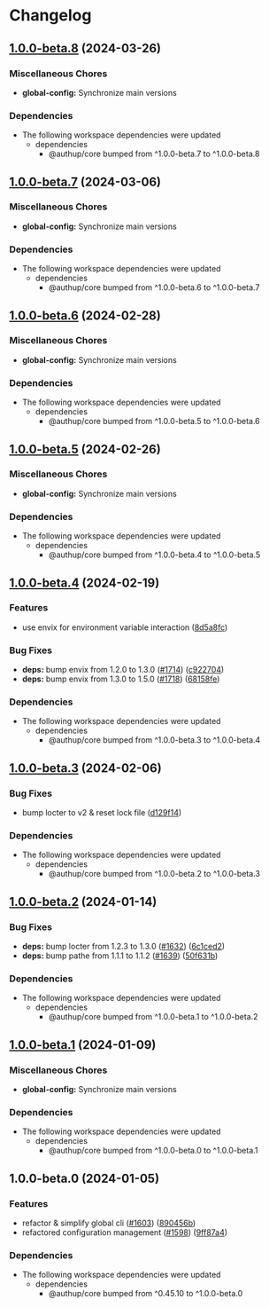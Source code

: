 # Changelog

## [1.0.0-beta.8](https://github.com/authup/authup/compare/global-config-v1.0.0-beta.7...global-config-v1.0.0-beta.8) (2024-03-26)


### Miscellaneous Chores

* **global-config:** Synchronize main versions


### Dependencies

* The following workspace dependencies were updated
  * dependencies
    * @authup/core bumped from ^1.0.0-beta.7 to ^1.0.0-beta.8

## [1.0.0-beta.7](https://github.com/authup/authup/compare/global-config-v1.0.0-beta.6...global-config-v1.0.0-beta.7) (2024-03-06)


### Miscellaneous Chores

* **global-config:** Synchronize main versions


### Dependencies

* The following workspace dependencies were updated
  * dependencies
    * @authup/core bumped from ^1.0.0-beta.6 to ^1.0.0-beta.7

## [1.0.0-beta.6](https://github.com/authup/authup/compare/global-config-v1.0.0-beta.5...global-config-v1.0.0-beta.6) (2024-02-28)


### Miscellaneous Chores

* **global-config:** Synchronize main versions


### Dependencies

* The following workspace dependencies were updated
  * dependencies
    * @authup/core bumped from ^1.0.0-beta.5 to ^1.0.0-beta.6

## [1.0.0-beta.5](https://github.com/authup/authup/compare/global-config-v1.0.0-beta.4...global-config-v1.0.0-beta.5) (2024-02-26)


### Miscellaneous Chores

* **global-config:** Synchronize main versions


### Dependencies

* The following workspace dependencies were updated
  * dependencies
    * @authup/core bumped from ^1.0.0-beta.4 to ^1.0.0-beta.5

## [1.0.0-beta.4](https://github.com/authup/authup/compare/global-config-v1.0.0-beta.3...global-config-v1.0.0-beta.4) (2024-02-19)


### Features

* use envix for environment variable interaction ([8d5a8fc](https://github.com/authup/authup/commit/8d5a8fc261cd34caea2a9d42222118cc54cef55f))


### Bug Fixes

* **deps:** bump envix from 1.2.0 to 1.3.0 ([#1714](https://github.com/authup/authup/issues/1714)) ([c922704](https://github.com/authup/authup/commit/c9227042f021ac062fa7eeb36030d5aa9eda40ec))
* **deps:** bump envix from 1.3.0 to 1.5.0 ([#1718](https://github.com/authup/authup/issues/1718)) ([68158fe](https://github.com/authup/authup/commit/68158fe5d41cc710da780b7d558d6990e88e8936))


### Dependencies

* The following workspace dependencies were updated
  * dependencies
    * @authup/core bumped from ^1.0.0-beta.3 to ^1.0.0-beta.4

## [1.0.0-beta.3](https://github.com/authup/authup/compare/global-config-v1.0.0-beta.2...global-config-v1.0.0-beta.3) (2024-02-06)


### Bug Fixes

* bump locter to v2 & reset lock file ([d129f14](https://github.com/authup/authup/commit/d129f14fcfbd4e20b07d15dd87691452f0941842))


### Dependencies

* The following workspace dependencies were updated
  * dependencies
    * @authup/core bumped from ^1.0.0-beta.2 to ^1.0.0-beta.3

## [1.0.0-beta.2](https://github.com/authup/authup/compare/global-config-v1.0.0-beta.1...global-config-v1.0.0-beta.2) (2024-01-14)


### Bug Fixes

* **deps:** bump locter from 1.2.3 to 1.3.0 ([#1632](https://github.com/authup/authup/issues/1632)) ([6c1ced2](https://github.com/authup/authup/commit/6c1ced2a309a3719970a837c07459511a9084e48))
* **deps:** bump pathe from 1.1.1 to 1.1.2 ([#1639](https://github.com/authup/authup/issues/1639)) ([50f631b](https://github.com/authup/authup/commit/50f631b600a7d774f212b9a67883d5a5b139555c))


### Dependencies

* The following workspace dependencies were updated
  * dependencies
    * @authup/core bumped from ^1.0.0-beta.1 to ^1.0.0-beta.2

## [1.0.0-beta.1](https://github.com/authup/authup/compare/global-config-v1.0.0-beta.0...global-config-v1.0.0-beta.1) (2024-01-09)


### Miscellaneous Chores

* **global-config:** Synchronize main versions


### Dependencies

* The following workspace dependencies were updated
  * dependencies
    * @authup/core bumped from ^1.0.0-beta.0 to ^1.0.0-beta.1

## 1.0.0-beta.0 (2024-01-05)


### Features

* refactor & simplify global cli ([#1603](https://github.com/authup/authup/issues/1603)) ([890456b](https://github.com/authup/authup/commit/890456bf7ffb85b80ed20f1a8bfa2e480b18a9e4))
* refactored configuration management ([#1598](https://github.com/authup/authup/issues/1598)) ([9ff87a4](https://github.com/authup/authup/commit/9ff87a4256b5b3af6b3f5e00de2942d68683ecaf))


### Dependencies

* The following workspace dependencies were updated
  * dependencies
    * @authup/core bumped from ^0.45.10 to ^1.0.0-beta.0
